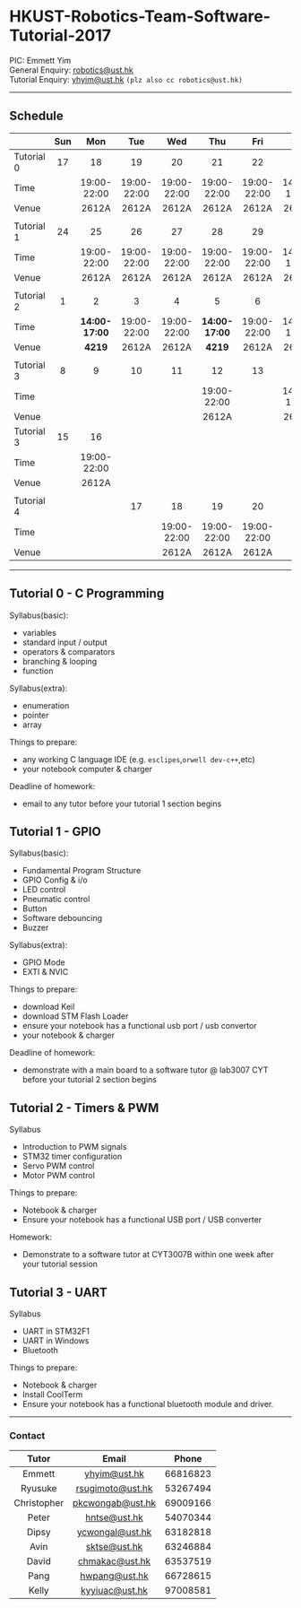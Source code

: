 # HKUST-Robotics-Team-Software-Tutorial-2017

PIC: Emmett Yim<br>
General Enquiry: robotics@ust.hk<br>
Tutorial Enquiry: yhyim@ust.hk ```(plz also cc robotics@ust.hk)```<br>

---

## Schedule
| | Sun | Mon | Tue | Wed | Thu | Fri | Sat |
| :--- | :---: | :---: | :---: | :---: | :---: | :---: | :---: |
| Tutorial 0 | 17 | 18 | 19 | 20 | 21 | 22 | 23 |
| Time | | 19:00-22:00 | 19:00-22:00 | 19:00-22:00 | 19:00-22:00 | 19:00-22:00 | 14:00-17:00 |
| Venue | | 2612A | 2612A | 2612A | 2612A | 2612A | 2612A |
| | | | | | |
| Tutorial 1 | 24 | 25 | 26 | 27 | 28 | 29 | 30 |
| Time | | 19:00-22:00 | 19:00-22:00 | 19:00-22:00 | 19:00-22:00 | 19:00-22:00 | 14:00-17:00 |
| Venue | | 2612A | 2612A | 2612A | 2612A | 2612A | 2612A |
| | | | | | |
| Tutorial 2 | 1 | 2 | 3 | 4 | 5 | 6 | 7 |
| Time | | **14:00-17:00** | 19:00-22:00 | 19:00-22:00 | **14:00-17:00** | 19:00-22:00 | 14:00-17:00 |
| Venue | | **4219** | 2612A | 2612A | **4219** | 2612A | 2612A |
| | | | | | |
| Tutorial 3 | 8 | 9 | 10 | 11 | 12 | 13 | 14 |
| Time | | | | | 19:00-22:00 | | 14:00-17:00 |
| Venue | | | | | 2612A | | 2612A |
| Tutorial 3 | 15 | 16 | | | | | |
| Time | | 19:00-22:00 | | | | | |
| Venue | | 2612A | | | | | |
| | | | | | |
| Tutorial 4 | | | 17 | 18 | 19 | 20 | 21 |
| Time | | | | 19:00-22:00 | 19:00-22:00 | 19:00-22:00 | |
| Venue | | | | 2612A | 2612A | 2612A | |

---

## Tutorial 0 - C Programming
Syllabus(basic):
- variables
- standard input / output
- operators & comparators
- branching & looping
- function

Syllabus(extra):
- enumeration
- pointer
- array

Things to prepare:
- any working C language IDE (e.g. ```esclipes```,```orwell dev-c++```,etc)
- your notebook computer & charger

Deadline of homework:
- email to any tutor before your tutorial 1 section begins

## Tutorial 1 - GPIO
Syllabus(basic):
- Fundamental Program Structure
- GPIO Config & i/o
- LED control
- Pneumatic control
- Button
- Software debouncing
- Buzzer

Syllabus(extra):
- GPIO Mode
- EXTI & NVIC

Things to prepare:
- download Keil
- download STM Flash Loader
- ensure your notebook has a functional usb port / usb convertor
- your notebook & charger

Deadline of homework:
- demonstrate with a main board to a software tutor @ lab3007 CYT before your tutorial 2 section begins

## Tutorial 2 - Timers & PWM

Syllabus
- Introduction to PWM signals
- STM32 timer configuration
- Servo PWM control
- Motor PWM control

Things to prepare:
- Notebook & charger
- Ensure your notebook has a functional USB port / USB converter

Homework:
- Demonstrate to a software tutor at CYT3007B within one week after your tutorial session

## Tutorial 3 - UART

 Syllabus
 - UART in STM32F1
 - UART in Windows
 - Bluetooth
 
 Things to prepare:
 - Notebook & charger
 - Install CoolTerm
 - Ensure your notebook has a functional bluetooth module and driver.

---

### Contact
| Tutor | Email | Phone |
| :---: | :---: | :---: |
| Emmett | yhyim@ust.hk | 66816823 |
| Ryusuke | rsugimoto@ust.hk | 53267494 |
| Christopher | pkcwongab@ust.hk | 69009166 |
| Peter | hntse@ust.hk | 54070344 |
| Dipsy | ycwongal@ust.hk | 63182818 |
| Avin | sktse@ust.hk | 63246884 |
| David | chmakac@ust.hk | 63537519 |
| Pang | hwpang@ust.hk | 66728615 |
| Kelly | kyyiuac@ust.hk | 97008581 |
